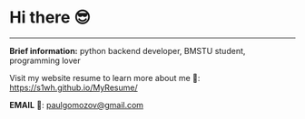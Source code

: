 # Hi there 😎
___

**Brief information:**
python backend developer, BMSTU student, programming lover

Visit my website resume to learn more about me 🔗: https://s1wh.github.io/MyResume/ 

**EMAIL** 💬: paulgomozov@gmail.com
